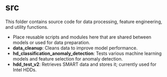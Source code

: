 # src
This folder contains source code for data processing, feature engineering, and utility functions.

- Place reusable scripts and modules here that are shared between models or used for data preparation.
- **data_cleanup**: Cleans data to improve model performance.
- **hd_classification_anomaly_detection**: Tests various machine learning models and feature selection for anomaly detection.
- **hdd_test_v2**: Retrieves SMART data and stores it; currently used for Intel HDDs.